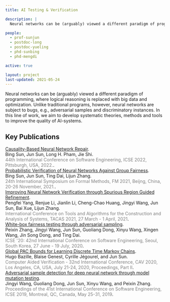 ```yaml
---
title: AI Testing & Verification

description: |
  Neural networks can be (arguably) viewed a different paradigm of programming, where logical reasoning is replaced with big data and optimization. Unlike traditional programs, however, neural networks are subject to bugs, e.g., adversarial samples and discriminatory instances. In this line of work, we aim to develop systematic theories, methods and tools to improve the quality of AI-systems.

people:
  - prof-sunjun
  - postdoc-long
  - postdoc-yueling
  - phd-sunbing
  - phd-mengdi

active: true

layout: project
last-updated: 2021-05-24
---
```


Neural networks can be (arguably) viewed a different paradigm of programming, where logical reasoning is replaced with big data and optimization. Unlike traditional programs, however, neural networks are subject to bugs, e.g., adversarial samples and discriminatory instances. In this line of work, we aim to develop systematic theories, methods and tools to improve the quality of AI-systems.

## Key Publications

<span class="pubtitle">
				<a href="">Causality-Based Neural Network Repair</a>.
			</span><br />
			<span class="authors">
				Bing Sun, Jun Sun, Long H. Pham, Jie Shi.
			</span><br />
			<span style="color:grey;"><span class="venuetype"></span><span class="venue">44th International Conference on Software Engineering, ICSE 2022, Pittsburgh, USA, 2022.</span></span>.
			<br />
			<span class="links">
</span>

<span class="pubtitle">
				<a href="">Probabilistic Verification of Neural Networks Against Group Fairness</a>.
			</span><br />
			<span class="authors">
				Bing Sun, Jun Sun, Ting Dai, Lijun Zhang.
			</span><br />
			<span style="color:grey;"><span class="venuetype"></span><span class="venue">24th International Symposium on Formal Methods, FM 2021, Beijng, China, 20-26 November, 2021.</span></span>.
			<br />
			<span class="links">
</span>

<span class="pubtitle">
				<a href="https://doi.org/10.1007/978-3-030-72016-2_21">Improving Neural Network Verification through Spurious Region Guided Refinement</a>.
			</span><br />
			<span class="authors">
				Pengfei Yang, Renjue Li, Jianlin Li, Cheng-Chao Huang, Jingyi Wang, Jun Sun, Bai Xue, Lijun Zhang.
			</span><br />
			<span style="color:grey;"><span class="venuetype"></span><span class="venue">International Conference on Tools and Algorithms for the Construction and Analysis of Systems, TACAS 2021, 27 March - 1 April, 2021</span></span>.
			<br />
			<span class="links">
</span>

<span class="pubtitle">
				<a href="https://doi.org/10.1145/3377811.3380331">White-box fairness testing through adversarial sampling</a>.
			</span><br />
			<span class="authors">
				Peixin Zhang, Jingyi Wang, Jun Sun, Guoliang Dong, Xinyu Wang, Xingen Wang, Jin Song Dong, and Ting Dai.
			</span><br />
			<span style="color:grey;"><span class="venuetype"></span><span class="venue">ICSE '20: 42nd International Conference on Software Engineering, Seoul, South Korea, 27 June - 19 July, 2020</span></span>.
			<br />
			<span class="links">
</span>

<span class="pubtitle">
				<a href="https://doi.org/10.1007/978-3-030-53291-8_17">Global PAC Bounds for Learning Discrete Time Markov Chains</a>.
			</span><br />
			<span class="authors">
				Hugo Bazille, Blaise Genest, Cyrille Jégourel, and Jun Sun.
			</span><br />
			<span style="color:grey;"><span class="venuetype"></span><span class="venue">Computer Aided Verification - 32nd International Conference, CAV 2020, Los Angeles, CA, USA, July 21-24, 2020, Proceedings, Part II</span></span>.
			<br />
			<span class="links">
</span>

<span class="pubtitle">
				<a href="https://doi.org/10.1109/ICSE.2019.00126">Adversarial sample detection for deep neural network through model mutation testing</a>.
			</span><br />
			<span class="authors">
				Jingyi Wang, Guoliang Dong, Jun Sun, Xinyu Wang, and Peixin Zhang.
			</span><br />
			<span style="color:grey;"><span class="venuetype"></span><span class="venue">Proceedings of the 41st International Conference on Software Engineering, ICSE 2019, Montreal, QC, Canada, May 25-31, 2019</span></span>.
			<br />
			<span class="links">
</span>
